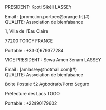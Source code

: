
<div class="inner_footerL" markdown="1">

PRESIDENT: Kpoti Sikéli LASSEY 
<div id="lien_adresse_mail">
Email : [promotion.portoee@orange.fr](#)
</div>
QUALITE: Association de bienfaisance 
	
1, Villa de l’Eau Claire 

77200 TORCY FRANCE

Portable : +33(0)679377284
		
</div>
<div class="inner_footerR" markdown="1">

VICE PRESIDENT : Sewa Amen Senam LASSEY
<div id="lien_adresse_mail">
Email : [amlassey@hotmail.com](#)
</div>  
QUALITE: Association de bienfaisance  

Boîte Postale 52 Agbodrafo/Porto Seguro
		
Préfecture des Lacs TOGO

Portable : +22890179602

</div>			 
